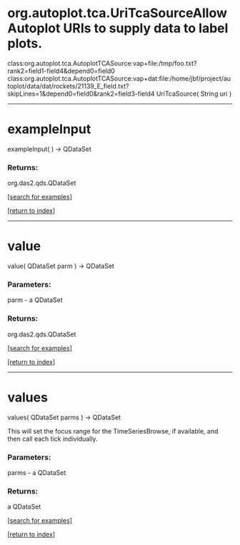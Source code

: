 # org.autoplot.tca.UriTcaSourceAllow Autoplot URIs to supply data to label plots.

   class:org.autoplot.tca.AutoplotTCASource:vap+file:/tmp/foo.txt?rank2=field1-field4&depend0=field0
   class:org.autoplot.tca.AutoplotTCASource:vap+dat:file:/home/jbf/project/autoplot/data/dat/rockets/21139_E_field.txt?skipLines=1&depend0=field0&rank2=field3-field4
UriTcaSource( String uri )


***
<a name="exampleInput"></a>
# exampleInput
exampleInput(  ) &rarr; QDataSet



### Returns:
org.das2.qds.QDataSet


<a href="https://github.com/autoplot/dev/search?q=exampleInput&unscoped_q=exampleInput">[search for examples]</a>

<a href="https://github.com/autoplot/documentation/blob/master/javadoc/index-all.md">[return to index]</a>

***
<a name="value"></a>
# value
value( QDataSet parm ) &rarr; QDataSet



### Parameters:
parm - a QDataSet

### Returns:
org.das2.qds.QDataSet


<a href="https://github.com/autoplot/dev/search?q=value&unscoped_q=value">[search for examples]</a>

<a href="https://github.com/autoplot/documentation/blob/master/javadoc/index-all.md">[return to index]</a>

***
<a name="values"></a>
# values
values( QDataSet parms ) &rarr; QDataSet

This will set the focus range for the TimeSeriesBrowse, if available, 
 and then call each tick individually.

### Parameters:
parms - a QDataSet

### Returns:
a QDataSet


<a href="https://github.com/autoplot/dev/search?q=values&unscoped_q=values">[search for examples]</a>

<a href="https://github.com/autoplot/documentation/blob/master/javadoc/index-all.md">[return to index]</a>

